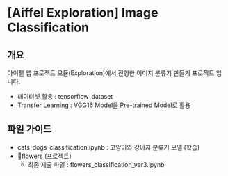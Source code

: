 # [Aiffel Exploration] Image Classification
## 개요 
아이펠 앱 프로젝트 모듈(Exploration)에서 진행한 이미지 분류기 만들기 프로젝트 입니다.
- 데이터셋 활용 : tensorflow_dataset
- Transfer Learning : VGG16 Model을 Pre-trained Model로 활용

## 파일 가이드
- cats_dogs_classification.ipynb : 고양이와 강아지 분류기 모델 (학습)
- flowers (프로젝트)
  - 최종 제출 파일 : flowers_classification_ver3.ipynb 
